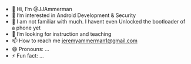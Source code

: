 - 👋 Hi, I’m @JJAmmerman
- 👀 I’m interested in Android Development & Security
- 🌱 I am not familiar with much. I havent even Unlocked the bootloader of a phone yet
- 💞️ I’m looking for instruction and teaching
- 📫 How to reach me jeremyammerman1@gmail.com
- 😄 Pronouns: ...
- ⚡ Fun fact: ...

<!---
JJAmmerman/JJAmmerman is a ✨ special ✨ repository because its `README.md` (this file) appears on your GitHub profile.
You can click the Preview link to take a look at your changes.
--->
